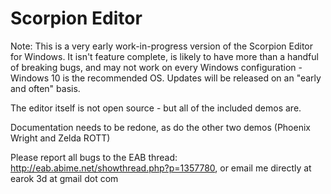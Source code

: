# Scorpion Editor

Note: This is a very early work-in-progress version of the Scorpion Editor for Windows. It isn't feature complete, is likely to have more than a handful of breaking bugs, and may not work on every Windows configuration - Windows 10 is the recommended OS. Updates will be released on an "early and often" basis.

The editor itself is not open source - but all of the included demos are.

Documentation needs to be redone, as do the other two demos (Phoenix Wright and Zelda ROTT)

Please report all bugs to the EAB thread: http://eab.abime.net/showthread.php?p=1357780, or email me directly at earok 3d at gmail dot com
